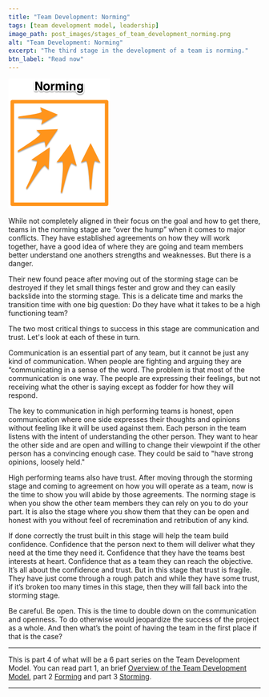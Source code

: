 ```yaml
---
title: "Team Development: Norming"
tags: [team development model, leadership]
image_path: post_images/stages_of_team_development_norming.png
alt: "Team Development: Norming"
excerpt: "The third stage in the development of a team is norming."
btn_label: "Read now"
---
```

![norming][image]

While not completely aligned in their focus on the goal and how to get there,  teams in the norming stage are “over the hump” when it comes to major conflicts. They have established agreements on how they will work together, have a good idea of where they are going and team members better understand one anothers strengths and weaknesses. But there is a danger.

Their new found peace after moving out of the storming stage can be destroyed if they let small things fester and grow and they can easily backslide into the storming stage. This is a delicate time and marks the transition time with one big question: Do they have what it takes to be a high functioning team?

The two most critical things to success in this stage are communication and trust. Let's look at each of these in turn.

Communication is an essential part of any team, but it cannot be just any kind of communication. When people are fighting and arguing they are “communicating in a sense of the word. The problem is that most of the communication is one way. The people are expressing their feelings, but not receiving what the other is saying except as fodder for how they will respond.

The key to communication in high performing teams is honest, open communication where one side expresses their thoughts and opinions without feeling like it will be used against them. Each person in the team listens with the intent of understanding the other person. They want to hear the other side and are open and willing to change their viewpoint if the other person has a convincing enough case. They could be said to "have strong opinions, loosely held."

High performing teams also have trust. After moving through the storming stage and coming to agreement on how you will operate as a team, now is the time to show you will abide by those agreements. The norming stage is when you show the other team members they can rely on you to do your part. It is also the stage where you show them that they can be open and honest with you without feel of recremination and retribution of any kind.

If done correctly the trust built in this stage will help the team build confidence. Confidence that the person next to them will deliver what they need at the time they need it. Confidence that they have the teams best interests at heart. Confidence that as a team they can reach the objective. It’s all about the confidence and trust. But in this stage that trust is fragile. They have just come through a rough patch and while they have some trust, if it’s broken too many times in this stage, then they will fall back into the storming stage.

Be careful. Be open. This is the time to double down on the communication and openness. To do otherwise would jeopardize the success of the project as a whole. And then what’s the point of having the team in the first place if that is the case?

---

This is part 4 of what will be a 6 part series on the Team Development Model. You can read part 1, an brief [Overview of the Team Development Model][team_development_model], part 2 [Forming][forming] and part 3 [Storming][storming].

---

[image]: /images/post_images/stages_of_team_development_norming.png

[team_development_model]: /team-development/
[forming]: /forming/
[storming]: /storming/
